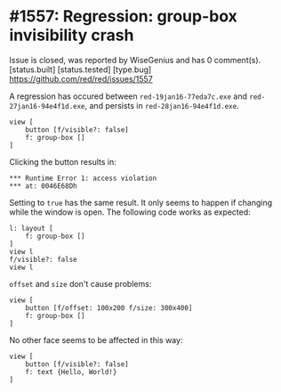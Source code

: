 
#1557: Regression: group-box invisibility crash
================================================================================
Issue is closed, was reported by WiseGenius and has 0 comment(s).
[status.built] [status.tested] [type.bug]
<https://github.com/red/red/issues/1557>

A regression has occured between `red-19jan16-77eda7c.exe` and `red-27jan16-94e4f1d.exe`, and persists in `red-28jan16-94e4f1d.exe`.

```
view [
    button [f/visible?: false]
    f: group-box []
]
```

Clicking the button results in:

```
*** Runtime Error 1: access violation
*** at: 0046E68Dh
```

Setting to `true` has the same result. It only seems to happen if changing while the window is open. The following code works as expected:

```
l: layout [
    f: group-box []
]
view l
f/visible?: false
view l
```

`offset` and `size` don't cause problems:

```
view [
    button [f/offset: 100x200 f/size: 300x400]
    f: group-box []
]
```

No other face seems to be affected in this way:

```
view [
    button [f/visible?: false]
    f: text {Hello, World!}
]
```



